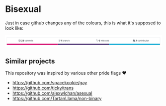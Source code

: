 # Bisexual

Just in case github changes any of the colours,
this is what it's supposed to look like:

![](shot.png)

## Similar projects

This repository was inspired by various other pride flags ❤

- https://github.com/spacekookie/gay
- https://github.com/ticky/trans
- https://github.com/alexwlchan/asexual
- https://github.com/TartanLlama/non-binary
